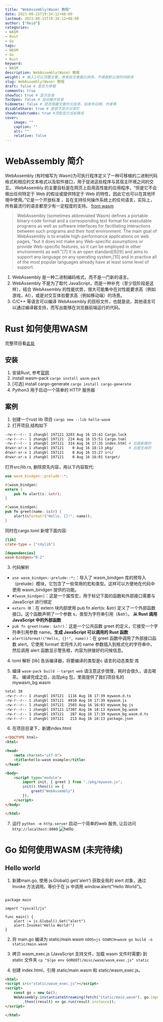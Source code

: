 ```yaml
---
title: "WebAssembly(Wasm) 教程"
date: 2023-08-15T19:34:12+08:00
lastmod: 2023-08-15T19:34:12+08:00
author: ["Reid"]
categories: 
- WASM
- Rust
- Go
tags: 
- WASM
- Go
- Rust
keyword:
- WASM
description: WebAssembly(Wasm) 教程
weight: # 输入1可以顶置文章，用来给文章展示排序，不填就默认按时间排序
slug: WebAssembly(Wasm) 教程
draft: false # 是否为草稿
comments: true
showToc: true # 显示目录
TocOpen: false # 自动展开目录
hidemeta: false # 是否隐藏文章的元信息，如发布日期、作者等
disableShare: true # 底部不显示分享栏
showbreadcrumbs: true #顶部显示当前路径
cover:
    image: ""
    caption: ""
    alt: ""
    relative: false
---
```


# WebAssembly 简介
WebAssembly (有时缩写为 Wasm)为可执行程序定义了一种可移植的二进制代码格式和相应的文本格式以及软件接口，用于促进这些程序与其宿主环境之间的交互。
WebAssembly 的主要目标是在网页上启用高性能的应用程序，“但是它不会做出任何特定于 Web 的假设或提供特定于 Web 的特性，因此它也可以在其他环境中使用。”它是一个开放标准 ，旨在支持任何操作系统上的任何语言，实际上，所有最流行的语言都至少有一定程度的支持。
[from wasm](https://en.wikipedia.org/wiki/WebAssembly)
> WebAssembly (sometimes abbreviated Wasm) defines a portable binary-code format and a corresponding text format for executable programs as well as software interfaces for facilitating interactions between such programs and their host environment.
> The main goal of WebAssembly is to enable high-performance applications on web pages, "but it does not make any Web-specific assumptions or provide Web-specific features, so it can be employed in other environments as well."[7] It is an open standard[8][9] and aims to support any language on any operating system,[10] and in practice all of the most popular languages already have at least some level of support.

1. WebAssembly 是一种二进制编码格式，而不是一门新的语言。
2. WebAssembly 不是为了取代 JavaScript，而是一种补充（至少现阶段是这样），结合 WebAssembly 的性能优势，很大可能集中在对性能要求高（例如游戏，AI），或是对交互体验要求高（例如移动端）的场景。
3. C/C++ 等语言可以编译 WebAssembly 的目标文件，也就是说，其他语言可以通过编译器支持，而写出能够在浏览器前端运行的代码。

# Rust 如何使用WASM
完整项目看[此处](https://github.com/Reid00/rust-wasm-sample/tree/main/mywasm)
## 安装
1. 安装Rust, 参考[官网](https://www.rust-lang.org/tools/install)
2. install wasm-pack `cargo install wasm-pack`
3. [可选] install cargo-generate `cargo install cargo-generate`
4. Python3 用于启动一个简单的 HTTP 服务器

## 案例
1. 创建一个rust lib 项目 `cargo new --lib hello-wasm`
2. 打开项目,结构如下
```sh
-rw-r--r-- 1 zhangbl 197121 3203 Aug 16 15:41 Cargo.lock
-rw-r--r-- 1 zhangbl 197121  224 Aug 16 15:51 Cargo.toml
-rw-r--r-- 1 zhangbl 197121  314 Aug 16 17:35 index.html # 后面新建的
drwxr-xr-x 1 zhangbl 197121    0 Aug 16 18:13 pkg/       # 后面生成的
drwxr-xr-x 1 zhangbl 197121    0 Aug 16 15:27 src/      
drwxr-xr-x 1 zhangbl 197121    0 Aug 16 16:01 target/ 
```

打开src/lib.rs, 删除原先内容，用以下内容取代:
```rust
use wasm_bindgen::prelude::*;

#[wasm_bindgen]
extern {
    pub fn alert(s: &str);
}

#[wasm_bindgen]
pub fn greet(name: &str) {
    alert(&format!("Hello, {}!", name));
}
```

同时在cargo.toml 新增下面内容:
```toml
[lib]
crate-type = ["cdylib"]

[dependencies]
wasm-bindgen="0.2"
```

3. 代码解析
- `use wasm_bindgen::prelude::*;`：导入了 wasm_bindgen 库的预导入（prelude）模块，它包含了一些常用的宏和类型。这样可以方便地在代码中使用 wasm_bindgen 提供的功能。
- `#[wasm_bindgen]`：这是一个属性宏，用于标记下面的函数和外部接口需要与 JavaScript 进行绑定
- `extern 块`：在 extern 块内部使用 pub fn alert(s: &str) 定义了一个外部函数接口。这个函数声明了一个参数 s，类型为字符串引用（&str）。 **从 Rust 调用 JavaScript 中的外部函数**
- `pub fn greet(name: &str)`：这是一个公共函数 greet 的定义，它接受一个字符串引用参数 name。**生成 JavaScript 可以调用的 Rust 函数**
- `alert(&format!("Hello, {}!", name))`：在 greet 函数中调用了外部接口函数 alert。它使用 format! 宏将传入的 name 参数插入到格式化的字符串中，然后调用 alert 函数显示警告框，内容为拼接好的问候信息。

4. toml 解析
[lib] 告诉编译器，将要编译的类型是c 语言的动态类型 库

5. 编译
`wasm-pack build --target web` 请注意这步很慢，耗时会很久，请去喝茶。
编译完成之后，出现pkg 包，里面提供了我们项目名的mywasm_bg.wasm 
```sh
total 38
-rw-r--r-- 1 zhangbl 197121  1116 Aug 16 17:39 mywasm.d.ts        
-rw-r--r-- 1 zhangbl 197121  4910 Aug 16 17:39 mywasm.js
-rw-r--r-- 1 zhangbl 197121  2503 Aug 16 16:03 mywasm_bg.js       
-rw-r--r-- 1 zhangbl 197121 17307 Aug 16 18:13 mywasm_bg.wasm     
-rw-r--r-- 1 zhangbl 197121   287 Aug 16 17:39 mywasm_bg.wasm.d.ts
-rw-r--r-- 1 zhangbl 197121   213 Aug 16 18:13 package.json  
```
6. 在项目目录下，新建index.html
```html
<!DOCTYPE html>
<html>

<head>
    <meta charset="utf-8">
    <title>hello-wasm example</title>
</head>

<body>
    <script type="module">
        import init, { greet } from "./pkg/mywasm.js";
        init().then(() => {
            greet("WebAssembly")
        });
    </script>
</body>

</html>
```

7. 运行 `python -m http.server` 启动一个简单的web 服务, 让后访问 `http://localhost:8000`
![hello](https://cdn.staticaly.com/gh/Reid00/picx-images-hosting@master/20230816/image.35alc2e7oya0.png)


# Go 如何使用WASM (未完待续)
## Hello world
1. 新建main.go, 使用 js.Global().get(‘alert’) 获取全局的 alert 对象，通过 Invoke 方法调用。等价于在 js 中调用 window.alert("Hello World")。

```golang

package main

import "syscall/js"

func main() {
	alert := js.Global().Get("alert")
	alert.Invoke("Hello World!")
}
```

2. 将 main.go 编译为 static/main.wasm
`GOOS=js GOARCH=wasm go build -o static/main.wasm`

3. 拷贝 wasm_exec.js (JavaScript 支持文件，加载 wasm 文件时需要) 到 static 文件夹
`cp "$(go env GOROOT)/misc/wasm/wasm_exec.js" static`

4. 创建 index.html，引用 static/main.wasm 和 static/wasm_exec.js。
```html
<html>
<script src="static/wasm_exec.js"></script>
<script>
	const go = new Go();
	WebAssembly.instantiateStreaming(fetch("static/main.wasm"), go.importObject)
		.then((result) => go.run(result.instance));
</script>

</html>
```